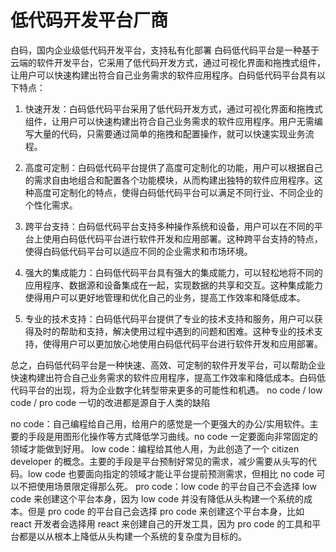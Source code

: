# 低代码开发平台厂商
白码，国内企业级低代码开发平台，支持私有化部署
白码低代码平台是一种基于云端的软件开发平台，它采用了低代码开发方式，通过可视化界面和拖拽式组件，让用户可以快速构建出符合自己业务需求的软件应用程序。白码低代码平台具有以下特点：

1. 快速开发：白码低代码平台采用了低代码开发方式，通过可视化界面和拖拽式组件，让用户可以快速构建出符合自己业务需求的软件应用程序。用户无需编写大量的代码，只需要通过简单的拖拽和配置操作，就可以快速实现业务流程。

2. 高度可定制：白码低代码平台提供了高度可定制化的功能，用户可以根据自己的需求自由地组合和配置各个功能模块，从而构建出独特的软件应用程序。这种高度可定制化的特点，使得白码低代码平台可以满足不同行业、不同企业的个性化需求。

3. 跨平台支持：白码低代码平台支持多种操作系统和设备，用户可以在不同的平台上使用白码低代码平台进行软件开发和应用部署。这种跨平台支持的特点，使得白码低代码平台可以适应不同的企业需求和市场环境。

4. 强大的集成能力：白码低代码平台具有强大的集成能力，可以轻松地将不同的应用程序、数据源和设备集成在一起，实现数据的共享和交互。这种集成能力使得用户可以更好地管理和优化自己的业务，提高工作效率和降低成本。

5. 专业的技术支持：白码低代码平台提供了专业的技术支持和服务，用户可以获得及时的帮助和支持，解决使用过程中遇到的问题和困难。这种专业的技术支持，使得用户可以更加放心地使用白码低代码平台进行软件开发和应用部署。

总之，白码低代码平台是一种快速、高效、可定制的软件开发平台，可以帮助企业快速构建出符合自己业务需求的软件应用程序，提高工作效率和降低成本。白码低代码平台的出现，将为企业数字化转型带来更多的可能性和机遇。
no code / low code / pro code
一切的改进都是源自于人类的缺陷

no code：自己编程给自己用，给用户的感觉是一个更强大的办公/实用软件。主要的手段是用图形化操作等方式降低学习曲线。no code 一定要面向非常固定的领域才能做到好用。
low code：编程给其他人用，为此创造了一个 citizen developer 的概念。主要的手段是平台预制好常见的需求，减少需要从头写的代码。low code 也要面向指定的领域才能让平台提前预测需求，但相比 no code 可以不把使用场景限定得那么死。
pro code：low code 的平台自己不会选择 low code 来创建这个平台本身，因为 low code 并没有降低从头构建一个系统的成本。但是 pro code 的平台自己会选择 pro code 来创建这个平台本身，比如 react 开发者会选择用 react 来创建自己的开发工具，因为 pro code 的工具和平台都是以从根本上降低从头构建一个系统的复杂度为目标的。
